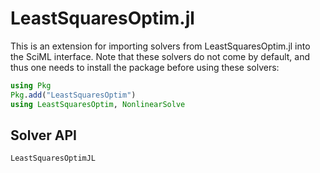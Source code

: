 # LeastSquaresOptim.jl

This is an extension for importing solvers from LeastSquaresOptim.jl into the SciML
interface. Note that these solvers do not come by default, and thus one needs to install
the package before using these solvers:

```julia
using Pkg
Pkg.add("LeastSquaresOptim")
using LeastSquaresOptim, NonlinearSolve
```

## Solver API

```@docs
LeastSquaresOptimJL
```
